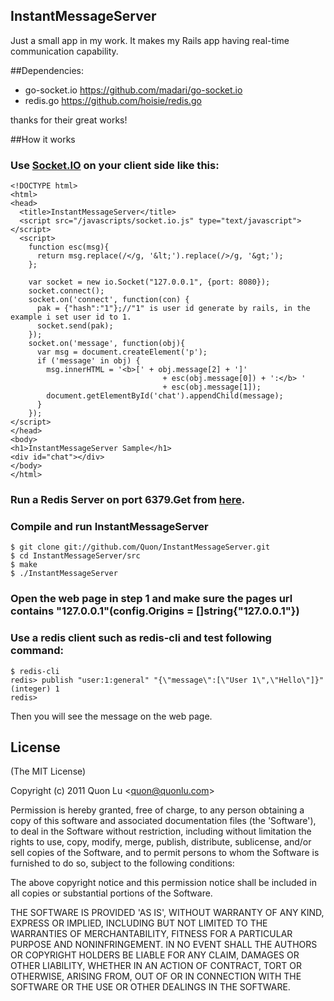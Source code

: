 ## InstantMessageServer

Just a small app in my work.
It makes my Rails app having real-time communication capability.

##Dependencies:

* go-socket.io https://github.com/madari/go-socket.io
* redis.go https://github.com/hoisie/redis.go

thanks for their great works!

##How it works

### Use [Socket.IO](https://github.com/LearnBoost/Socket.IO) on your client side like this:

    <!DOCTYPE html>
    <html>
    <head>
      <title>InstantMessageServer</title>
      <script src="/javascripts/socket.io.js" type="text/javascript"></script> 
      <script> 
        function esc(msg){
          return msg.replace(/</g, '&lt;').replace(/>/g, '&gt;');
        };
              
        var socket = new io.Socket("127.0.0.1", {port: 8080});
        socket.connect();
        socket.on('connect', function(con) {
          pak = {"hash":"1"};//"1" is user id generate by rails, in the example i set user id to 1.
          socket.send(pak);
        });
        socket.on('message', function(obj){
          var msg = document.createElement('p');
          if ('message' in obj) {
            msg.innerHTML = '<b>[' + obj.message[2] + ']'
                                      + esc(obj.message[0]) + ':</b> ' 
                                      + esc(obj.message[1]);
            document.getElementById('chat').appendChild(message);
          }
        });
    </script> 
    </head>
    <body>
    <h1>InstantMessageServer Sample</h1> 
    <div id="chat"></div> 
    </body>
    </html>

### Run a Redis Server on port 6379.Get from [here](http://redis.io).

### Compile and run InstantMessageServer

    $ git clone git://github.com/Quon/InstantMessageServer.git
    $ cd InstantMessageServer/src
    $ make
    $ ./InstantMessageServer
    
### Open the web page  in step 1 and make sure the pages url contains "127.0.0.1"(config.Origins = []string{"127.0.0.1"})
    
### Use a redis client such as redis-cli and test following command:

    $ redis-cli
    redis> publish "user:1:general" "{\"message\":[\"User 1\",\"Hello\"]}"
    (integer) 1
    redis>
    
    
Then you will see the message on the web page.
    
## License 

(The MIT License)

Copyright (c) 2011 Quon Lu &lt;quon@quonlu.com&gt;

Permission is hereby granted, free of charge, to any person obtaining
a copy of this software and associated documentation files (the
'Software'), to deal in the Software without restriction, including
without limitation the rights to use, copy, modify, merge, publish,
distribute, sublicense, and/or sell copies of the Software, and to
permit persons to whom the Software is furnished to do so, subject to
the following conditions:

The above copyright notice and this permission notice shall be
included in all copies or substantial portions of the Software.

THE SOFTWARE IS PROVIDED 'AS IS', WITHOUT WARRANTY OF ANY KIND,
EXPRESS OR IMPLIED, INCLUDING BUT NOT LIMITED TO THE WARRANTIES OF
MERCHANTABILITY, FITNESS FOR A PARTICULAR PURPOSE AND NONINFRINGEMENT.
IN NO EVENT SHALL THE AUTHORS OR COPYRIGHT HOLDERS BE LIABLE FOR ANY
CLAIM, DAMAGES OR OTHER LIABILITY, WHETHER IN AN ACTION OF CONTRACT,
TORT OR OTHERWISE, ARISING FROM, OUT OF OR IN CONNECTION WITH THE
SOFTWARE OR THE USE OR OTHER DEALINGS IN THE SOFTWARE.


